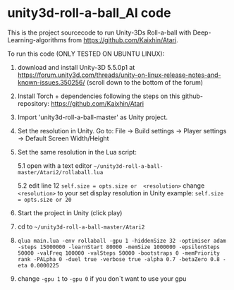 # unity3d-roll-a-ball_AI code

This is the project sourcecode to run Unity-3Ds Roll-a-ball with Deep-Learning-algorithms from https://github.com/Kaixhin/Atari.


To run this code (ONLY TESTED ON UBUNTU LINUX): 

1. download and install Unity-3D 5.5.0p1 at https://forum.unity3d.com/threads/unity-on-linux-release-notes-and-known-issues.350256/ (scroll down to the bottom of the forum)
2. Install Torch + dependencies following the steps on this github-repository:
   https://github.com/Kaixhin/Atari
3. Import 'unity3d-roll-a-ball-master' as Unity project.
4. Set the resolution in Unity. Go to: File -> Build settings -> Player settings -> Default Screen Width/Height
5. Set the same resolution in the Lua script:

   5.1 open with a text editor `~/unity3d-roll-a-ball-master/Atari2/rollaball.lua`
   
   5.2 edit line 12 `self.size = opts.size or  <resolution>` change `<resolution>` to your set display resolution in Unity      example: `self.size = opts.size or 20`
   
6. Start the project in Unity (click play)
7. cd to `~/unity3d-roll-a-ball-master/Atari2`
8. `qlua main.lua -env rollaball -gpu 1 -hiddenSize 32 -optimiser adam  -steps 15000000 -learnStart 80000 -memSize 1000000 -epsilonSteps 50000 -valFreq 100000 -valSteps 50000 -bootstraps 0 -memPriority rank -PALpha 0 -duel true -verbose true -alpha 0.7 -betaZero 0.8 -eta 0.0000225`
9. change `-gpu 1` to `-gpu 0` if you don`t want to use your gpu
